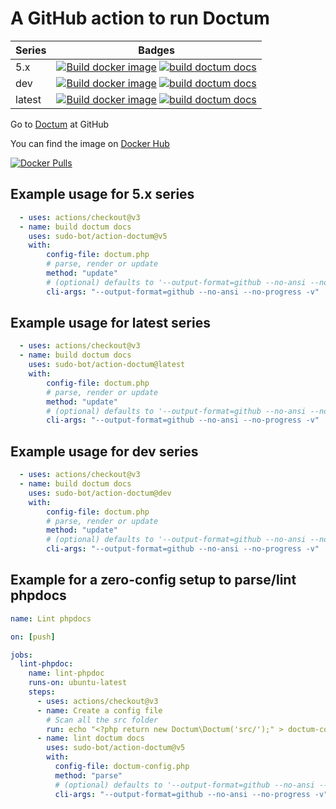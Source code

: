 # A GitHub action to run Doctum

|Series|Badges|
|------|------|
|5.x|[![Build docker image](https://github.com/sudo-bot/action-doctum/actions/workflows/build.yml/badge.svg?branch=5.x)](https://github.com/sudo-bot/action-doctum/actions/workflows/build.yml) [![build doctum docs](https://github.com/sudo-bot/action-doctum/actions/workflows/doctum.yml/badge.svg?branch=5.x)](https://github.com/sudo-bot/action-doctum/actions/workflows/doctum.yml)|
|dev|[![Build docker image](https://github.com/sudo-bot/action-doctum/actions/workflows/build.yml/badge.svg?branch=dev)](https://github.com/sudo-bot/action-doctum/actions/workflows/build.yml) [![build doctum docs](https://github.com/sudo-bot/action-doctum/actions/workflows/doctum.yml/badge.svg?branch=dev)](https://github.com/sudo-bot/action-doctum/actions/workflows/doctum.yml)|
|latest|[![Build docker image](https://github.com/sudo-bot/action-doctum/actions/workflows/build.yml/badge.svg?branch=main)](https://github.com/sudo-bot/action-doctum/actions/workflows/build.yml) [![build doctum docs](https://github.com/sudo-bot/action-doctum/actions/workflows/doctum.yml/badge.svg?branch=main)](https://github.com/sudo-bot/action-doctum/actions/workflows/doctum.yml)|


Go to [Doctum](https://github.com/code-lts/doctum#readme) at GitHub

You can find the image on [Docker Hub](https://hub.docker.com/r/botsudo/action-doctum)

[![Docker Pulls](https://img.shields.io/docker/pulls/botsudo/action-doctum.svg)](https://hub.docker.com/r/botsudo/action-doctum)

## Example usage for 5.x series

```yml
  - uses: actions/checkout@v3
  - name: build doctum docs
    uses: sudo-bot/action-doctum@v5
    with:
        config-file: doctum.php
        # parse, render or update
        method: "update"
        # (optional) defaults to '--output-format=github --no-ansi --no-progress -v'
        cli-args: "--output-format=github --no-ansi --no-progress -v"
```

## Example usage for latest series

```yml
  - uses: actions/checkout@v3
  - name: build doctum docs
    uses: sudo-bot/action-doctum@latest
    with:
        config-file: doctum.php
        # parse, render or update
        method: "update"
        # (optional) defaults to '--output-format=github --no-ansi --no-progress -v'
        cli-args: "--output-format=github --no-ansi --no-progress -v"
```

## Example usage for dev series

```yml
  - uses: actions/checkout@v3
  - name: build doctum docs
    uses: sudo-bot/action-doctum@dev
    with:
        config-file: doctum.php
        # parse, render or update
        method: "update"
        # (optional) defaults to '--output-format=github --no-ansi --no-progress -v'
        cli-args: "--output-format=github --no-ansi --no-progress -v"
```

## Example for a zero-config setup to parse/lint phpdocs

```yml
name: Lint phpdocs

on: [push]

jobs:
  lint-phpdoc:
    name: lint-phpdoc
    runs-on: ubuntu-latest
    steps:
      - uses: actions/checkout@v3
      - name: Create a config file
        # Scan all the src folder
        run: echo "<?php return new Doctum\Doctum('src/');" > doctum-config.php
      - name: lint doctum docs
        uses: sudo-bot/action-doctum@v5
        with:
          config-file: doctum-config.php
          method: "parse"
          # (optional) defaults to '--output-format=github --no-ansi --no-progress -v'
          cli-args: "--output-format=github --no-ansi --no-progress -v"
```
